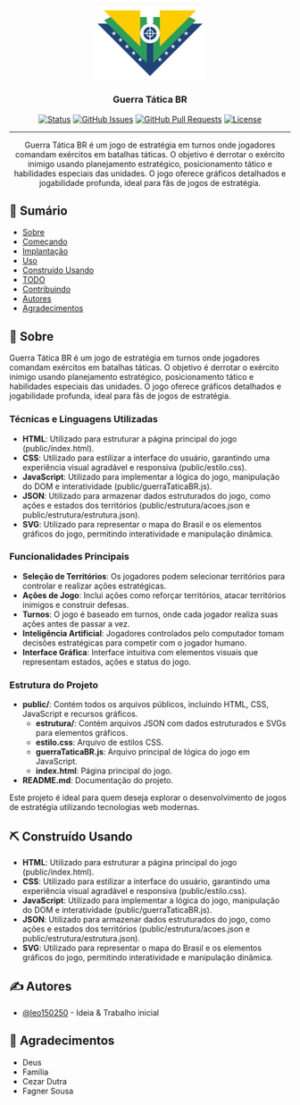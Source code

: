 <p align="center">
  <a href="" rel="noopener">
 <img width=200px src="https://raw.githubusercontent.com/leo150250/GuerraTaticaBR/refs/heads/main/public/estrutura/GuerraTaticaBR.svg" alt="Guerra Tática BR"></a>
</p>

<h3 align="center">Guerra Tática BR</h3>

<div align="center">

[![Status](https://img.shields.io/badge/status-active-success.svg)]()
[![GitHub Issues](https://img.shields.io/github/issues/leo150250/GuerraTaticaBR.svg)](https://github.com/leo150250/GuerraTaticaBR/issues)
[![GitHub Pull Requests](https://img.shields.io/github/issues-pr/leo150250/GuerraTaticaBR.svg)](https://github.com/leo150250/GuerraTaticaBR/pulls)
[![License](https://img.shields.io/badge/license-MIT-blue.svg)](/LICENSE)

</div>

---

<p align="center"> Guerra Tática BR é um jogo de estratégia em turnos onde jogadores comandam exércitos em batalhas táticas. O objetivo é derrotar o exército inimigo usando planejamento estratégico, posicionamento tático e habilidades especiais das unidades. O jogo oferece gráficos detalhados e jogabilidade profunda, ideal para fãs de jogos de estratégia.
    <br> 
</p>

## 📝 Sumário

- [Sobre](#about)
- [Começando](#getting_started)
- [Implantação](#deployment)
- [Uso](#usage)
- [Construído Usando](#built_using)
- [TODO](../TODO.md)
- [Contribuindo](../CONTRIBUTING.md)
- [Autores](#authors)
- [Agradecimentos](#acknowledgement)

## 🧐 Sobre <a name = "about"></a>

Guerra Tática BR é um jogo de estratégia em turnos onde jogadores comandam exércitos em batalhas táticas. O objetivo é derrotar o exército inimigo usando planejamento estratégico, posicionamento tático e habilidades especiais das unidades. O jogo oferece gráficos detalhados e jogabilidade profunda, ideal para fãs de jogos de estratégia.



### Técnicas e Linguagens Utilizadas

- **HTML**: Utilizado para estruturar a página principal do jogo (public/index.html).
- **CSS**: Utilizado para estilizar a interface do usuário, garantindo uma experiência visual agradável e responsiva (public/estilo.css).
- **JavaScript**: Utilizado para implementar a lógica do jogo, manipulação do DOM e interatividade (public/guerraTaticaBR.js).
- **JSON**: Utilizado para armazenar dados estruturados do jogo, como ações e estados dos territórios (public/estrutura/acoes.json e public/estrutura/estrutura.json).
- **SVG**: Utilizado para representar o mapa do Brasil e os elementos gráficos do jogo, permitindo interatividade e manipulação dinâmica.

### Funcionalidades Principais

- **Seleção de Territórios**: Os jogadores podem selecionar territórios para controlar e realizar ações estratégicas.
- **Ações de Jogo**: Inclui ações como reforçar territórios, atacar territórios inimigos e construir defesas.
- **Turnos**: O jogo é baseado em turnos, onde cada jogador realiza suas ações antes de passar a vez.
- **Inteligência Artificial**: Jogadores controlados pelo computador tomam decisões estratégicas para competir com o jogador humano.
- **Interface Gráfica**: Interface intuitiva com elementos visuais que representam estados, ações e status do jogo.

### Estrutura do Projeto

- **public/**: Contém todos os arquivos públicos, incluindo HTML, CSS, JavaScript e recursos gráficos.
  - **estrutura/**: Contém arquivos JSON com dados estruturados e SVGs para elementos gráficos.
  - **estilo.css**: Arquivo de estilos CSS.
  - **guerraTaticaBR.js**: Arquivo principal de lógica do jogo em JavaScript.
  - **index.html**: Página principal do jogo.
- **README.md**: Documentação do projeto.

Este projeto é ideal para quem deseja explorar o desenvolvimento de jogos de estratégia utilizando tecnologias web modernas.

## ⛏️ Construído Usando <a name = "built_using"></a>

- **HTML**: Utilizado para estruturar a página principal do jogo (public/index.html).
- **CSS**: Utilizado para estilizar a interface do usuário, garantindo uma experiência visual agradável e responsiva (public/estilo.css).
- **JavaScript**: Utilizado para implementar a lógica do jogo, manipulação do DOM e interatividade (public/guerraTaticaBR.js).
- **JSON**: Utilizado para armazenar dados estruturados do jogo, como ações e estados dos territórios (public/estrutura/acoes.json e public/estrutura/estrutura.json).
- **SVG**: Utilizado para representar o mapa do Brasil e os elementos gráficos do jogo, permitindo interatividade e manipulação dinâmica.

## ✍️ Autores <a name = "authors"></a>

- [@leo150250](https://github.com/leo150250) - Ideia & Trabalho inicial

## 🎉 Agradecimentos <a name = "acknowledgement"></a>

- Deus
- Família
- Cezar Dutra
- Fagner Sousa